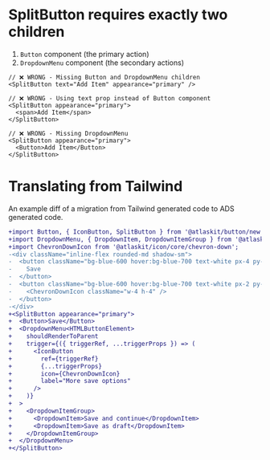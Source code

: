 # SplitButton requires exactly two children

1. `Button` component (the primary action)
2. `DropdownMenu` component (the secondary actions)

```tsx
// ❌ WRONG - Missing Button and DropdownMenu children
<SplitButton text="Add Item" appearance="primary" />

// ❌ WRONG - Using text prop instead of Button component
<SplitButton appearance="primary">
  <span>Add Item</span>
</SplitButton>

// ❌ WRONG - Missing DropdownMenu
<SplitButton appearance="primary">
  <Button>Add Item</Button>
</SplitButton>
```

# Translating from Tailwind

An example diff of a migration from Tailwind generated code to ADS generated code.

```diff
+import Button, { IconButton, SplitButton } from '@atlaskit/button/new';
+import DropdownMenu, { DropdownItem, DropdownItemGroup } from '@atlaskit/dropdown-menu';
+import ChevronDownIcon from '@atlaskit/icon/core/chevron-down';
-<div className="inline-flex rounded-md shadow-sm">
-  <button className="bg-blue-600 hover:bg-blue-700 text-white px-4 py-2 text-sm font-medium rounded-l-md">
-    Save
-  </button>
-  <button className="bg-blue-600 hover:bg-blue-700 text-white px-2 py-2 text-sm font-medium rounded-r-md border-l border-blue-500">
-    <ChevronDownIcon className="w-4 h-4" />
-  </button>
-</div>
+<SplitButton appearance="primary">
+  <Button>Save</Button>
+  <DropdownMenu<HTMLButtonElement>
+    shouldRenderToParent
+    trigger={({ triggerRef, ...triggerProps }) => (
+      <IconButton
+        ref={triggerRef}
+        {...triggerProps}
+        icon={ChevronDownIcon}
+        label="More save options"
+      />
+    )}
+  >
+    <DropdownItemGroup>
+      <DropdownItem>Save and continue</DropdownItem>
+      <DropdownItem>Save as draft</DropdownItem>
+    </DropdownItemGroup>
+  </DropdownMenu>
+</SplitButton>
```
